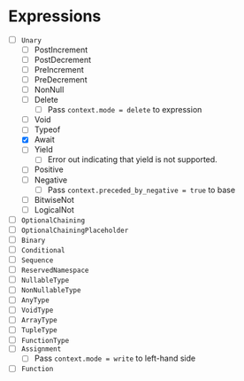 # Expressions

* [ ] `Unary`
  * [ ] PostIncrement
  * [ ] PostDecrement
  * [ ] PreIncrement
  * [ ] PreDecrement
  * [ ] NonNull
  * [ ] Delete
    * [ ] Pass `context.mode = delete` to expression
  * [ ] Void
  * [ ] Typeof
  * [x] Await
  * [ ] Yield
    * [ ] Error out indicating that yield is not supported.
  * [ ] Positive
  * [ ] Negative
    * [ ] Pass `context.preceded_by_negative = true` to base
  * [ ] BitwiseNot
  * [ ] LogicalNot
* [ ] `OptionalChaining`
* [ ] `OptionalChainingPlaceholder`
* [ ] `Binary`
* [ ] `Conditional`
* [ ] `Sequence`
* [ ] `ReservedNamespace`
* [ ] `NullableType`
* [ ] `NonNullableType`
* [ ] `AnyType`
* [ ] `VoidType`
* [ ] `ArrayType`
* [ ] `TupleType`
* [ ] `FunctionType`
* [ ] `Assignment`
  * [ ] Pass `context.mode = write` to left-hand side
* [ ] `Function`